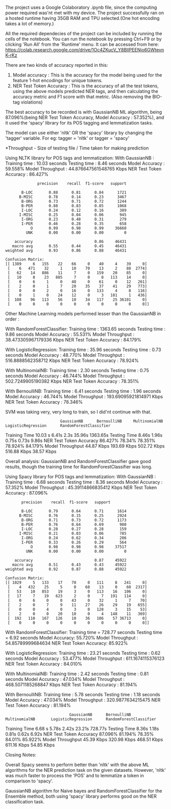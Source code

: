 The project uses a Google Colaboratory .ipynb file, since the computing power required was'nt met with my device.
The project successfully ran on a hosted runtime having 35GB RAM and TPU selected.(One hot encoding takes a lot of memory.)

All the required dependecies of the project can be included by running the cells of the notebook.
You can run the notebook by pressing Ctrl+F9 or by clicking 'Run All' from the 'Runtime' menu.
It can be accessed from here: https://colab.research.google.com/drive/1Oc4ZKucV_Y8BIlPEENjo6GWtevnK-rKz

There are two kinds of accuracy reported in this:
1. Model accuracy : This is the accuracy for the model being used for the feature 1-hot encodings for unique tokens.
2. NER Test Token Accuracy : This is the accuracy of all the test tokens, using the above models predicted NER tags, and then calculating the accuracy metric and F1 score with that metric. (Also removing the BIO-tag violations)

The best accuracy to be recorded is with GaussianNB ML algorithm, being 87.096%(being NER Test Token Accuracy, Model Accuracy	: 57.352%), and it used the 'spacy' library for its POS tagging and lemmatization tasks.

The model can use either 'nltk' OR the 'spacy' library by changing the 'tagger' variable.
For eg: tagger = 'nltk' or tagger = 'spacy'

*Throughput - Size of testing file / Time taken for making prediction

Using NLTK library for POS tags and lemmatization:
With GaussianNB :
	Training time 			:	10.03 seconds
	Testing time 			:	8.46 seconds
	Model Accuracy 			:	59.558%
	Model Throughput 		:	44.876647561548765 Kbps
	NER Test Token Accuracy :	86.427%
	
				  precision    recall  f1-score   support

		   B-LOC       0.88      0.81      0.84      1721
		  B-MISC       0.78      0.14      0.23      3467
		   B-ORG       0.73      0.71      0.72      1244
		   B-PER       0.88      0.83      0.85      1068
		   I-LOC       0.24      0.12      0.16       389
		  I-MISC       0.25      0.04      0.06       945
		   I-ORG       0.23      0.48      0.31       279
		   I-PER       0.46      0.28      0.35       658
			   O       0.99      0.98      0.99     36660
			 UNK       0.00      0.00      0.00         0

		accuracy                           0.86     46431
	   macro avg       0.55      0.44      0.45     46431
	weighted avg       0.93      0.86      0.88     46431

	Confusion Matrix:
	[[ 1389     6   155    22    66     0    40     4    39     0]
	 [    6   471    32     1    10    70    13     2    88  2774]
	 [   62    14   886    11     7     0   159    20    85     0]
	 [   10     8    23   885     7     0     8   113    14     0]
	 [    0     6     1     0    48     0    61     0    12   261]
	 [    2     0     1     7    20    35    37    41    29   773]
	 [    0     0     2     0    16     0   133     4     8   116]
	 [    0     1     0    24    12     0     3   181     1   436]
	 [  108    96   113    56    10    34   117    25 36101     0]
	 [    0     0     0     0     0     0     0     0     0     0]]
 
 
Other Machine Learning models performed lesser than the GaussianNB in order :

With RandomForestClassifier:
	Training time 				: 	1363.65 seconds
	Testing time 				: 	9.86 seconds
	Model Accuracy				:	55.531%
	Model Throughput 			: 	38.473305967179336 Kbps
	NER Test Token Accuracy		: 	84.179%

With LogisticRegression:
	Training time 				:	35.96 seconds
	Testing time 				: 	0.73 seconds
	Model Accuracy				: 	48.770%
	Model Throughput 			: 	516.8888562358712 Kbps
	NER Test Token Accuracy		: 	78.924%

With MultinomialNB:
	Training time 				: 	2.30 seconds
	Testing time 				: 	0.75 seconds
	Model Accuracy				: 	46.744%
	Model Throughput 			: 	502.7249905190382 Kbps
	NER Test Token Accuracy		: 	78.351%

With BernoulliNB:
	Training time 				: 	6.41 seconds
	Testing time 				:	1.96 seconds
	Model Accuracy				:	46.744%
	Model Throughput 			:	193.69095921814971 Kbps
	NER Test Token Accuracy		:	78.346%


SVM was taking very, very long to train, so I did'nt continue with that.

							GaussianNB		BernoulliNB		MultinomialNB		LogisticRegression		RandomForestClassifier
Training Time				10.03 s			6.41s			2.3s				35.96s					1363.65s
Testing Time				8.46s			1.96s			0.75s				0.73s					9.86s
NER Test Token Accuracy		86.427%			78.34%			78.351%				78.924%					84.179%
Model Throughput			44.87 Kbps		193.69 Kbps		502.72 Kbps			516.88 Kbps				38.57 Kbps

Overall analysis:
GaussianNB and RandomForestClassifier gave good results, though the training time for RandomForestClassifier was long.






Using Spacy library for POS tags and lemmatization:
With GaussianNB :
	Training time 				: 	6.68 seconds
	Testing time 				:	8.36 seconds
	Model Accuracy				: 	57.352%
	Model Throughput 			: 	45.39114866835412 Kbps
	NER Test Token Accuracy		:	87.096%
	
		   precision    recall  f1-score   support

		   B-LOC       0.79      0.64      0.71      1614
		  B-MISC       0.76      0.15      0.25      2924
		   B-ORG       0.71      0.73      0.72      1173
		   B-PER       0.76      0.64      0.69       980
		   I-LOC       0.28      0.27      0.28       159
		  I-MISC       0.21      0.03      0.06       785
		   I-ORG       0.24      0.62      0.34       206
		   I-PER       0.33      0.26      0.29       564
			   O       0.98      0.98      0.98     37517
			 UNK       0.00      0.00      0.00         0

		accuracy                           0.87     45922
	   macro avg       0.51      0.43      0.43     45922
	weighted avg       0.92      0.87      0.88     45922

	Confusion Matrix:
	[[ 1029     5   133    17    70     0   111     8   241     0]
	 [    4   432    25     5     0    68    13     0    60  2317]
	 [   53    10   853    19     3     0   113    16   106     0]
	 [   17     7    19   623     2     0     7   191   114     0]
	 [    0     6     0     0    43     0    32     1     7    70]
	 [    2     0     7     9    11    27    26    29    19   655]
	 [    0     0     4     0     3     0   128     3    15    53]
	 [    2     0     0    20    10     0     4   148    11   369]
	 [  192   110   167   126    10    36   106    57 36713     0]
	 [    0     0     0     0     0     0     0     0     0     0]]
	
With RandomForestClassifier:
	Training time = 728.77 seconds
	Testing time = 6.92 seconds
	Model Accuracy: 55.720%
	Model Throughput : 54.85789999684634
	NER Test Token Accuracy: 85.922%

With LogisticRegression:
	Training time 				: 	23.21 seconds
	Testing time 				: 	0.62 seconds
	Model Accuracy				: 	53.477%
	Model Throughput 			: 	611.1674115376123
	NER Test Token Accuracy		: 	84.010%
	
With MultinomialNB:
	Training time 				: 	2.42 seconds
	Testing time 				: 	0.81 seconds
	Model Accuracy				: 	47.034%
	Model Throughput 			: 	468.5071185268847 Kbps
	NER Test Token Accuracy		:	81.194%

With BernoulliNB:
	Training time 				: 	5.78 seconds
	Testing time 				: 	1.18 seconds
	Model Accuracy				: 	47.034%
	Model Throughput 			: 	320.9877634215475
	NER Test Token Accuracy		: 	81.194%
	
	
								GaussianNB		BernoulliNB		MultinomialNB		LogisticRegression		RandomForestClassifier
Training Time					6.68 s			5.78s			2.42s				23.21s					728.77s
Testing Time					8.36s			1.18s			0.81s				0.62s					6.92s
NER Test Token Accuracy			87.096%			81.194%			78.35%				84.01%					85.922%
Model Throughput				45.39 Kbps		320.98 Kbps		468.51 Kbps			611.16 Kbps				54.85 Kbps

Closing Notes:

Overall Spacy seems to perform better than 'nltk' with the above ML algorithms for the NER prediction task on the given datasets.
However, 'nltk' was much faster to process the 'POS' and to lemmatize a token in comparison to 'spacy'.

GaussianNB algorithm for Naive bayes and RandomForestClassifier for the Ensemble method, both using 'spacy' library performs good on the NER classification task.

